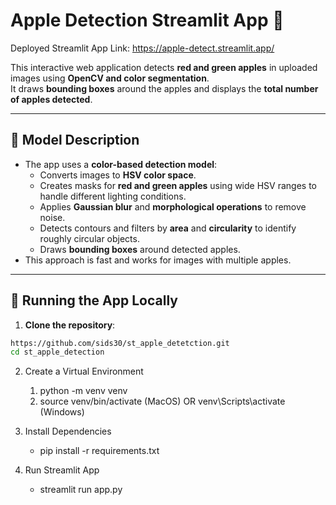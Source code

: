 # Apple Detection Streamlit App 🍎

Deployed Streamlit App Link: https://apple-detect.streamlit.app/

This interactive web application detects **red and green apples** in uploaded images using **OpenCV and color segmentation**.  
It draws **bounding boxes** around the apples and displays the **total number of apples detected**.

---

## 🧠 Model Description

- The app uses a **color-based detection model**:
  - Converts images to **HSV color space**.
  - Creates masks for **red and green apples** using wide HSV ranges to handle different lighting conditions.
  - Applies **Gaussian blur** and **morphological operations** to remove noise.
  - Detects contours and filters by **area** and **circularity** to identify roughly circular objects.
  - Draws **bounding boxes** around detected apples.
- This approach is fast and works for images with multiple apples.

---

## 🚀 Running the App Locally

1. **Clone the repository**:

```bash
https://github.com/sids30/st_apple_detetction.git
cd st_apple_detection
```

2. Create a Virtual Environment
   
   1) python -m venv venv
   2) source venv/bin/activate (MacOS) OR venv\Scripts\activate (Windows)


3. Install Dependencies

   - pip install -r requirements.txt
  

4. Run Streamlit App

   - streamlit run app.py


